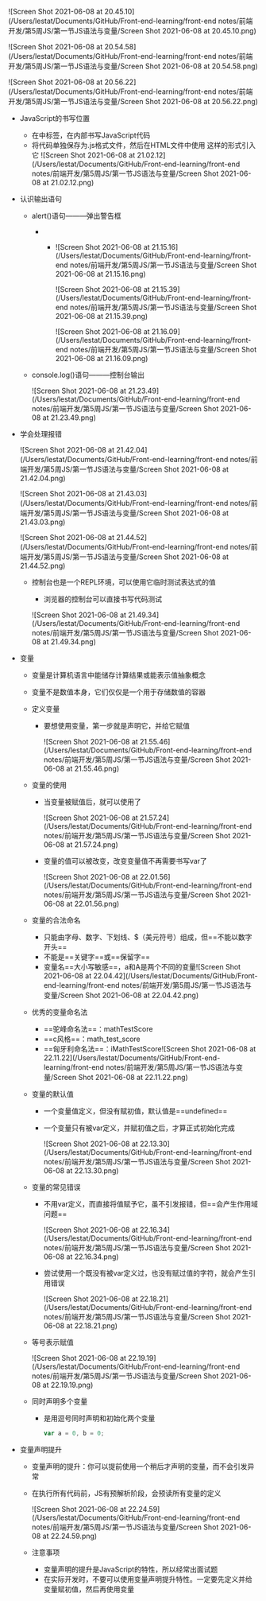 ![Screen Shot 2021-06-08 at 20.45.10](/Users/lestat/Documents/GitHub/Front-end-learning/front-end notes/前端开发/第5周JS/第一节JS语法与变量/Screen Shot 2021-06-08 at 20.45.10.png)

![Screen Shot 2021-06-08 at 20.54.58](/Users/lestat/Documents/GitHub/Front-end-learning/front-end notes/前端开发/第5周JS/第一节JS语法与变量/Screen Shot 2021-06-08 at 20.54.58.png)

![Screen Shot 2021-06-08 at 20.56.22](/Users/lestat/Documents/GitHub/Front-end-learning/front-end notes/前端开发/第5周JS/第一节JS语法与变量/Screen Shot 2021-06-08 at 20.56.22.png)

- JavaScript的书写位置
  - 在<body>中<scirpt>标签，在内部书写JavaScript代码
  - 将代码单独保存为.js格式文件，然后在HTML文件中使用<scirpt src=""> </script>这样的形式引入它
    ![Screen Shot 2021-06-08 at 21.02.12](/Users/lestat/Documents/GitHub/Front-end-learning/front-end notes/前端开发/第5周JS/第一节JS语法与变量/Screen Shot 2021-06-08 at 21.02.12.png)

- 认识输出语句

  - alert()语句———弹出警告框

    - - ![Screen Shot 2021-06-08 at 21.15.16](/Users/lestat/Documents/GitHub/Front-end-learning/front-end notes/前端开发/第5周JS/第一节JS语法与变量/Screen Shot 2021-06-08 at 21.15.16.png)

        ![Screen Shot 2021-06-08 at 21.15.39](/Users/lestat/Documents/GitHub/Front-end-learning/front-end notes/前端开发/第5周JS/第一节JS语法与变量/Screen Shot 2021-06-08 at 21.15.39.png)

        ![Screen Shot 2021-06-08 at 21.16.09](/Users/lestat/Documents/GitHub/Front-end-learning/front-end notes/前端开发/第5周JS/第一节JS语法与变量/Screen Shot 2021-06-08 at 21.16.09.png)

    

  - console.log()语句———控制台输出

    ![Screen Shot 2021-06-08 at 21.23.49](/Users/lestat/Documents/GitHub/Front-end-learning/front-end notes/前端开发/第5周JS/第一节JS语法与变量/Screen Shot 2021-06-08 at 21.23.49.png)

- 学会处理报错

  ![Screen Shot 2021-06-08 at 21.42.04](/Users/lestat/Documents/GitHub/Front-end-learning/front-end notes/前端开发/第5周JS/第一节JS语法与变量/Screen Shot 2021-06-08 at 21.42.04.png)

  ![Screen Shot 2021-06-08 at 21.43.03](/Users/lestat/Documents/GitHub/Front-end-learning/front-end notes/前端开发/第5周JS/第一节JS语法与变量/Screen Shot 2021-06-08 at 21.43.03.png)

  ![Screen Shot 2021-06-08 at 21.44.52](/Users/lestat/Documents/GitHub/Front-end-learning/front-end notes/前端开发/第5周JS/第一节JS语法与变量/Screen Shot 2021-06-08 at 21.44.52.png)

  - 控制台也是一个REPL环境，可以使用它临时测试表达式的值

    - 浏览器的控制台可以直接书写代码测试

    ![Screen Shot 2021-06-08 at 21.49.34](/Users/lestat/Documents/GitHub/Front-end-learning/front-end notes/前端开发/第5周JS/第一节JS语法与变量/Screen Shot 2021-06-08 at 21.49.34.png)

- 变量

  - 变量是计算机语言中能储存计算结果或能表示值抽象概念

  - 变量不是数值本身，它们仅仅是一个用于存储数值的容器

  - 定义变量

    - 要想使用变量，第一步就是声明它，并给它赋值

      ![Screen Shot 2021-06-08 at 21.55.46](/Users/lestat/Documents/GitHub/Front-end-learning/front-end notes/前端开发/第5周JS/第一节JS语法与变量/Screen Shot 2021-06-08 at 21.55.46.png)

  - 变量的使用

    - 当变量被赋值后，就可以使用了

      ![Screen Shot 2021-06-08 at 21.57.24](/Users/lestat/Documents/GitHub/Front-end-learning/front-end notes/前端开发/第5周JS/第一节JS语法与变量/Screen Shot 2021-06-08 at 21.57.24.png)

    - 变量的值可以被改变，改变变量值不再需要书写var了

      ![Screen Shot 2021-06-08 at 22.01.56](/Users/lestat/Documents/GitHub/Front-end-learning/front-end notes/前端开发/第5周JS/第一节JS语法与变量/Screen Shot 2021-06-08 at 22.01.56.png)

  - 变量的合法命名

    - 只能由字母、数字、下划线、$（美元符号）组成，但==不能以数字开头==
    - 不能是==关键字==或==保留字==
    - 变量名==大小写敏感==，a和A是两个不同的变量![Screen Shot 2021-06-08 at 22.04.42](/Users/lestat/Documents/GitHub/Front-end-learning/front-end notes/前端开发/第5周JS/第一节JS语法与变量/Screen Shot 2021-06-08 at 22.04.42.png)

  - 优秀的变量命名法

    - ==驼峰命名法==：mathTestScore
    - ==c风格==：math_test_score
    - ==匈牙利命名法==：iMathTestScore![Screen Shot 2021-06-08 at 22.11.22](/Users/lestat/Documents/GitHub/Front-end-learning/front-end notes/前端开发/第5周JS/第一节JS语法与变量/Screen Shot 2021-06-08 at 22.11.22.png)

  - 变量的默认值

    - 一个变量值定义，但没有赋初值，默认值是==undefined==

    - 一个变量只有被var定义，并赋初值之后，才算正式初始化完成

      ![Screen Shot 2021-06-08 at 22.13.30](/Users/lestat/Documents/GitHub/Front-end-learning/front-end notes/前端开发/第5周JS/第一节JS语法与变量/Screen Shot 2021-06-08 at 22.13.30.png)

  - 变量的常见错误

    - 不用var定义，而直接将值赋予它，虽不引发报错，但==会产生作用域问题==

      ![Screen Shot 2021-06-08 at 22.16.34](/Users/lestat/Documents/GitHub/Front-end-learning/front-end notes/前端开发/第5周JS/第一节JS语法与变量/Screen Shot 2021-06-08 at 22.16.34.png)

    - 尝试使用一个既没有被var定义过，也没有赋过值的字符，就会产生引用错误

      ![Screen Shot 2021-06-08 at 22.18.21](/Users/lestat/Documents/GitHub/Front-end-learning/front-end notes/前端开发/第5周JS/第一节JS语法与变量/Screen Shot 2021-06-08 at 22.18.21.png)

  - 等号表示赋值

    ![Screen Shot 2021-06-08 at 22.19.19](/Users/lestat/Documents/GitHub/Front-end-learning/front-end notes/前端开发/第5周JS/第一节JS语法与变量/Screen Shot 2021-06-08 at 22.19.19.png)

  - 同时声明多个变量

    - 是用逗号同时声明和初始化两个变量

      ```js
      var a = 0, b = 0;
      ```

- 变量声明提升

  - 变量声明的提升：你可以提前使用一个稍后才声明的变量，而不会引发异常

  - 在执行所有代码前，JS有预解析阶段，会预读所有变量的定义

    ![Screen Shot 2021-06-08 at 22.24.59](/Users/lestat/Documents/GitHub/Front-end-learning/front-end notes/前端开发/第5周JS/第一节JS语法与变量/Screen Shot 2021-06-08 at 22.24.59.png)

  - 注意事项

    - 变量声明的提升是JavaScript的特性，所以经常出面试题
    - 在实际开发时，不要可以使用变量声明提升特性。一定要先定义并给变量赋初值，然后再使用变量

